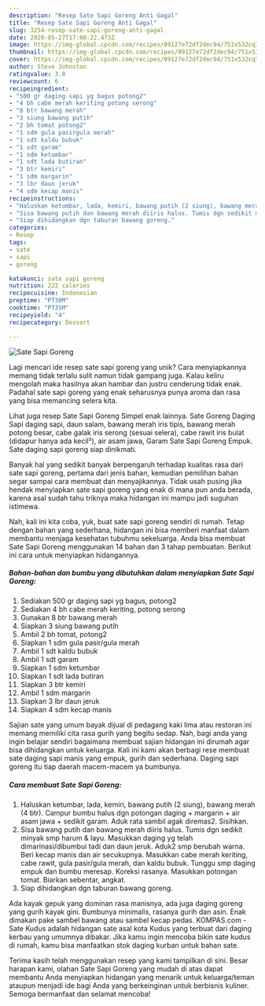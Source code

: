 ```yaml
---
description: "Resep Sate Sapi Goreng Anti Gagal"
title: "Resep Sate Sapi Goreng Anti Gagal"
slug: 3254-resep-sate-sapi-goreng-anti-gagal
date: 2020-05-27T17:00:22.473Z
image: https://img-global.cpcdn.com/recipes/09127e72df2dec94/751x532cq70/sate-sapi-goreng-foto-resep-utama.jpg
thumbnail: https://img-global.cpcdn.com/recipes/09127e72df2dec94/751x532cq70/sate-sapi-goreng-foto-resep-utama.jpg
cover: https://img-global.cpcdn.com/recipes/09127e72df2dec94/751x532cq70/sate-sapi-goreng-foto-resep-utama.jpg
author: Steve Johnston
ratingvalue: 3.8
reviewcount: 6
recipeingredient:
- "500 gr daging sapi yg bagus potong2"
- "4 bh cabe merah keriting potong serong"
- "8 btr bawang merah"
- "3 siung bawang putih"
- "2 bh tomat potong2"
- "1 sdm gula pasirgula merah"
- "1 sdt kaldu bubuk"
- "1 sdt garam"
- "1 sdm ketumbar"
- "1 sdt lada butiran"
- "3 btr kemiri"
- "1 sdm margarin"
- "3 lbr daun jeruk"
- "4 sdm kecap manis"
recipeinstructions:
- "Haluskan ketumbar, lada, kemiri, bawang putih (2 siung), bawang merah (4 btr). Campur bumbu halus dgn potongan daging + margarin + air asam jawa + sedikit garam. Aduk rata sambil agak diremas2. Sisihkan."
- "Sisa bawang putih dan bawang merah diiris halus. Tumis dgn sedikit minyak smp harum &amp; layu. Masukkan daging yg telah dimarinasi/dibumbui tadi dan daun jeruk. Aduk2 smp berubah warna. Beri kecap manis dan air secukupnya. Masukkan cabe merah keriting, cabe rawit, gula pasir/gula merah, dan kaldu bubuk. Tunggu smp daging empuk dan bumbu meresap. Koreksi rasanya. Masukkan potongan tomat. Biarkan sebentar, angkat."
- "Siap dihidangkan dgn taburan bawang goreng."
categories:
- Resep
tags:
- sate
- sapi
- goreng

katakunci: sate sapi goreng 
nutrition: 222 calories
recipecuisine: Indonesian
preptime: "PT30M"
cooktime: "PT35M"
recipeyield: "4"
recipecategory: Dessert

---
```



![Sate Sapi Goreng](https://img-global.cpcdn.com/recipes/09127e72df2dec94/751x532cq70/sate-sapi-goreng-foto-resep-utama.jpg)

Lagi mencari ide resep sate sapi goreng yang unik? Cara menyiapkannya memang tidak terlalu sulit namun tidak gampang juga. Kalau keliru mengolah maka hasilnya akan hambar dan justru cenderung tidak enak. Padahal sate sapi goreng yang enak seharusnya punya aroma dan rasa yang bisa memancing selera kita.

Lihat juga resep Sate Sapi Goreng Simpel enak lainnya. Sate Goreng Daging Sapi daging sapi, daun salam, bawang merah iris tipis, bawang merah potong besar, cabe galak iris serong (sesuai selera), cabe rawit iris bulat (didapur hanya ada kecil²), air asam jawa, Garam Sate Sapi Goreng Empuk. Sate daging sapi goreng siap dinikmati.

Banyak hal yang sedikit banyak berpengaruh terhadap kualitas rasa dari sate sapi goreng, pertama dari jenis bahan, kemudian pemilihan bahan segar sampai cara membuat dan menyajikannya. Tidak usah pusing jika hendak menyiapkan sate sapi goreng yang enak di mana pun anda berada, karena asal sudah tahu triknya maka hidangan ini mampu jadi suguhan istimewa.


Nah, kali ini kita coba, yuk, buat sate sapi goreng sendiri di rumah. Tetap dengan bahan yang sederhana, hidangan ini bisa memberi manfaat dalam membantu menjaga kesehatan tubuhmu sekeluarga. Anda bisa membuat Sate Sapi Goreng menggunakan 14 bahan dan 3 tahap pembuatan. Berikut ini cara untuk menyiapkan hidangannya.

<!--inarticleads1-->

##### Bahan-bahan dan bumbu yang dibutuhkan dalam menyiapkan Sate Sapi Goreng:

1. Sediakan 500 gr daging sapi yg bagus, potong2
1. Sediakan 4 bh cabe merah keriting, potong serong
1. Gunakan 8 btr bawang merah
1. Siapkan 3 siung bawang putih
1. Ambil 2 bh tomat, potong2
1. Siapkan 1 sdm gula pasir/gula merah
1. Ambil 1 sdt kaldu bubuk
1. Ambil 1 sdt garam
1. Siapkan 1 sdm ketumbar
1. Siapkan 1 sdt lada butiran
1. Siapkan 3 btr kemiri
1. Ambil 1 sdm margarin
1. Siapkan 3 lbr daun jeruk
1. Siapkan 4 sdm kecap manis


Sajian sate yang umum bayak dijual di pedagang kaki lima atau restoran ini memang memiliki cita rasa gurih yang begitu sedap. Nah, bagi anda yang ingin belajar sendiri bagaimana membuat sajian hidangan ini dirumah agar bisa dihidangkan untuk keluarga. Kali ini kami akan berbagi rese membuat sate daging sapi manis yang empuk, gurih dan sederhana. Daging sapi goreng itu tiap daerah macem-macem ya bumbunya. 

<!--inarticleads2-->

##### Cara membuat Sate Sapi Goreng:

1. Haluskan ketumbar, lada, kemiri, bawang putih (2 siung), bawang merah (4 btr). Campur bumbu halus dgn potongan daging + margarin + air asam jawa + sedikit garam. Aduk rata sambil agak diremas2. Sisihkan.
1. Sisa bawang putih dan bawang merah diiris halus. Tumis dgn sedikit minyak smp harum &amp; layu. Masukkan daging yg telah dimarinasi/dibumbui tadi dan daun jeruk. Aduk2 smp berubah warna. Beri kecap manis dan air secukupnya. Masukkan cabe merah keriting, cabe rawit, gula pasir/gula merah, dan kaldu bubuk. Tunggu smp daging empuk dan bumbu meresap. Koreksi rasanya. Masukkan potongan tomat. Biarkan sebentar, angkat.
1. Siap dihidangkan dgn taburan bawang goreng.


Ada kayak gepuk yang dominan rasa manisnya, ada juga daging goreng yang gurih kayak gini. Bumbunya minimalis, rasanya gurih dan asin. Enak dimakan pake sambel bawang atau sambel kecap pedas. KOMPAS.com - Sate Kudus adalah hidangan sate asal kota Kudus yang terbuat dari daging kerbau yang umumnya dibakar. Jika kamu ingin mencoba bikin sate kudus di rumah, kamu bisa manfaatkan stok daging kurban untuk bahan sate. 

Terima kasih telah menggunakan resep yang kami tampilkan di sini. Besar harapan kami, olahan Sate Sapi Goreng yang mudah di atas dapat membantu Anda menyiapkan hidangan yang menarik untuk keluarga/teman ataupun menjadi ide bagi Anda yang berkeinginan untuk berbisnis kuliner. Semoga bermanfaat dan selamat mencoba!
